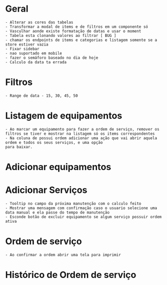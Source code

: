# Geral
    - Alterar as cores das tabelas
    - Transformar a modal de items e de filtros em um componente só
    - Vasculhar aonde existe formatação de datas e usar o moment
    - Tabela esta clonando valores ao filtrar [ BUG ]
    - chamar os endpoints de items e categorias e listagem somente se a store estiver vazia
    - Fixar sidebar
    - nao suportado em mobile
    - fazer o semáforo baseado no dia de hoje
    - Calculo da data ta errada

# Filtros
    - Range de data - 15, 30, 45, 50
    
# Listagem de equipamentos
    - Ao marcar um equipamento para fazer a ordem de serviço, remover os filtros se tiver e mostrar na listagem só os items correspondentes
    - Na coluna de possui ordem adicionar uma ação que vai abrir aquela ordem e todos os seus serviços, e uma opção
    para baixar.

# Adicionar equipamentos


# Adicionar Serviços
    - Tooltip no campo da próxima manutenção com o calculo feito
    - Mostrar uma mensagem com confirmação caso o usuario selecione uma data manual e ela passe do tempo de manutenção
    - Esconde botão de excluir equipamento se algum serviço possuir ordem ativa

# Ordem de serviço
    - Ao confirmar a ordem abrir uma tela para imprimir 

# Histórico de Ordem de serviço
